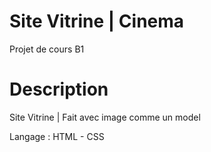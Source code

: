 # Site Vitrine | Cinema

Projet de cours B1 

# Description

Site Vitrine | Fait avec image comme un model

Langage : HTML - CSS
